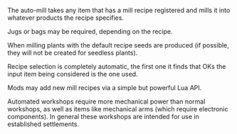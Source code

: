 
The auto-mill takes any item that has a mill recipe registered and mills it
into whatever products the recipe specifies.

Jugs or bags may be required, depending on the recipe.

When milling plants with the default recipe seeds are produced (if possible,
they will not be created for seedless plants).

Recipe selection is completely automatic, the first one it finds that OKs the input
item being considered is the one used.

Mods may add new mill recipes via a simple but powerful Lua API.

Automated workshops require more mechanical power than normal workshops, as well as
items like mechanical arms (which require electronic components). In general these
workshops are intended for use in established settlements.

